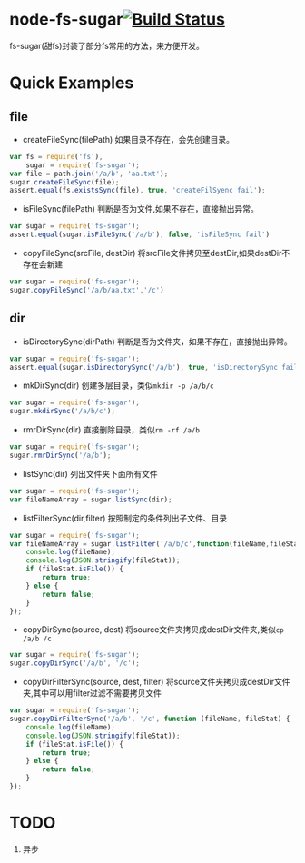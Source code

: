 node-fs-sugar[![Build Status](https://travis-ci.org/maczam/node-fs-sugar.svg)](https://travis-ci.org/maczam/node-fs-sugar)
=====
fs-sugar(甜fs)封装了部分fs常用的方法，来方便开发。


Quick Examples
===

file
---

* createFileSync(filePath)
如果目录不存在，会先创建目录。
```js
var fs = require('fs'),
    sugar = require('fs-sugar');
var file = path.join('/a/b', 'aa.txt');
sugar.createFileSync(file);
assert.equal(fs.existsSync(file), true, 'createFilSyenc fail');
```

* isFileSync(filePath)
判断是否为文件,如果不存在，直接抛出异常。
```js
var sugar = require('fs-sugar');
assert.equal(sugar.isFileSync('/a/b'), false, 'isFileSync fail')
```

* copyFileSync(srcFile, destDir)
将srcFile文件拷贝至destDir,如果destDir不存在会新建

```js
var sugar = require('fs-sugar');
sugar.copyFileSync('/a/b/aa.txt','/c')

```

dir
---
* isDirectorySync(dirPath)
判断是否为文件夹，如果不存在，直接抛出异常。
```js
var sugar = require('fs-sugar');
assert.equal(sugar.isDirectorySync('/a/b'), true, 'isDirectorySync fail')
```

* mkDirSync(dir)
创建多层目录，类似`mkdir -p /a/b/c`
```js
var sugar = require('fs-sugar');
sugar.mkdirSync('/a/b/c');
```

* rmrDirSync(dir)
直接删除目录，类似`rm -rf /a/b`
```js
var sugar = require('fs-sugar');
sugar.rmrDirSync('/a/b');
```
* listSync(dir)
列出文件夹下面所有文件
```js
var sugar = require('fs-sugar');
var fileNameArray = sugar.listSync(dir);
```

* listFilterSync(dir,filter)
按照制定的条件列出子文件、目录
```js
var sugar = require('fs-sugar');
var fileNameArray = sugar.listFilter('/a/b/c',function(fileName,fileStat){
    console.log(fileName);
    console.log(JSON.stringify(fileStat));
    if (fileStat.isFile()) {
        return true;
    } else {
        return false;
    }
});
```

* copyDirSync(source, dest)
将source文件夹拷贝成destDir文件夹,类似`cp /a/b /c`
```js
var sugar = require('fs-sugar');
sugar.copyDirSync('/a/b', '/c');
```

* copyDirFilterSync(source, dest, filter)
将source文件夹拷贝成destDir文件夹,其中可以用filter过滤不需要拷贝文件
```js
var sugar = require('fs-sugar');
sugar.copyDirFilterSync('/a/b', '/c', function (fileName, fileStat) {
    console.log(fileName);
    console.log(JSON.stringify(fileStat));
    if (fileStat.isFile()) {
        return true;
    } else {
        return false;
    }
});
```

TODO
====
1. 异步
